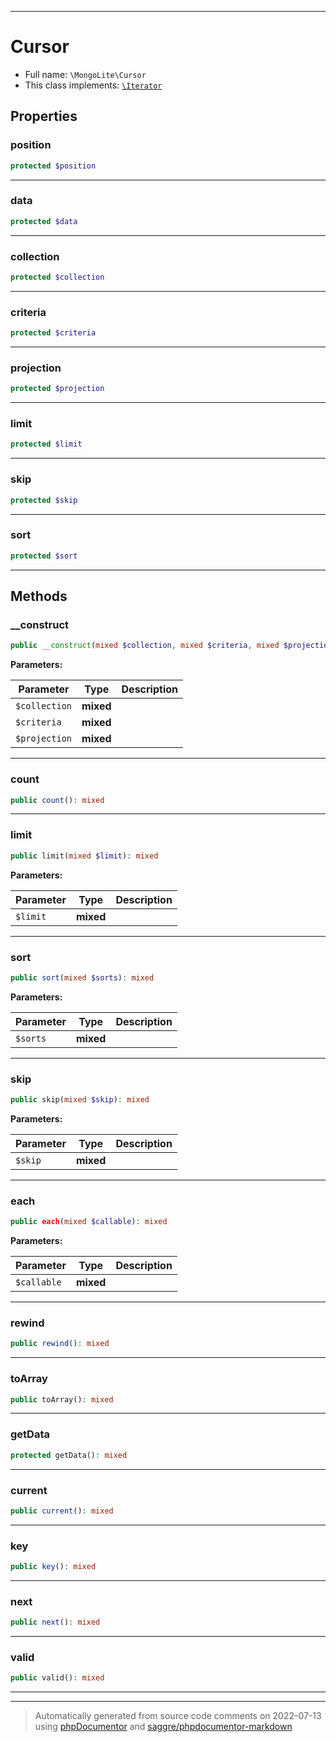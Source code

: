 ***

# Cursor





* Full name: `\MongoLite\Cursor`
* This class implements:
[`\Iterator`](../Iterator.md)



## Properties


### position



```php
protected $position
```






***

### data



```php
protected $data
```






***

### collection



```php
protected $collection
```






***

### criteria



```php
protected $criteria
```






***

### projection



```php
protected $projection
```






***

### limit



```php
protected $limit
```






***

### skip



```php
protected $skip
```






***

### sort



```php
protected $sort
```






***

## Methods


### __construct



```php
public __construct(mixed $collection, mixed $criteria, mixed $projection = null): mixed
```








**Parameters:**

| Parameter | Type | Description |
|-----------|------|-------------|
| `$collection` | **mixed** |  |
| `$criteria` | **mixed** |  |
| `$projection` | **mixed** |  |




***

### count



```php
public count(): mixed
```











***

### limit



```php
public limit(mixed $limit): mixed
```








**Parameters:**

| Parameter | Type | Description |
|-----------|------|-------------|
| `$limit` | **mixed** |  |




***

### sort



```php
public sort(mixed $sorts): mixed
```








**Parameters:**

| Parameter | Type | Description |
|-----------|------|-------------|
| `$sorts` | **mixed** |  |




***

### skip



```php
public skip(mixed $skip): mixed
```








**Parameters:**

| Parameter | Type | Description |
|-----------|------|-------------|
| `$skip` | **mixed** |  |




***

### each



```php
public each(mixed $callable): mixed
```








**Parameters:**

| Parameter | Type | Description |
|-----------|------|-------------|
| `$callable` | **mixed** |  |




***

### rewind



```php
public rewind(): mixed
```











***

### toArray



```php
public toArray(): mixed
```











***

### getData



```php
protected getData(): mixed
```











***

### current



```php
public current(): mixed
```











***

### key



```php
public key(): mixed
```











***

### next



```php
public next(): mixed
```











***

### valid



```php
public valid(): mixed
```











***


***
> Automatically generated from source code comments on 2022-07-13 using [phpDocumentor](http://www.phpdoc.org/) and [saggre/phpdocumentor-markdown](https://github.com/Saggre/phpDocumentor-markdown)
